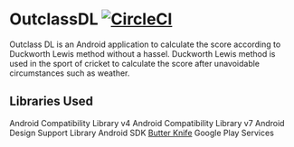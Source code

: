 # OutclassDL [![CircleCI](https://img.shields.io/circleci/project/github/sachindayl/OutclassDL.svg)]()


Outclass DL is an Android application to calculate the score according to Duckworth Lewis method without a hassel. 
Duckworth Lewis method is used in the sport of cricket to calculate the score after unavoidable circumstances such as weather.

## Libraries Used ##
Android Compatibility Library v4
Android Compatibility Library v7
Android Design Support Library
Android SDK
[Butter Knife](http://jakewharton.github.io/butterknife/) 
Google Play Services


